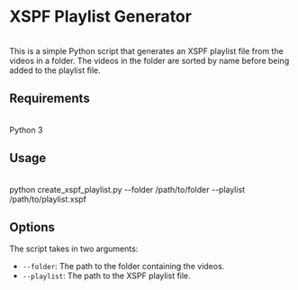 # XSPF Playlist Generator
<br />
This is a simple Python script that generates an XSPF playlist file from the videos in a folder. The videos in the folder are sorted by name before being added to the playlist file.
<br />

## Requirements
<br /> Python 3 <br />

## Usage 
<br />
python create_xspf_playlist.py --folder /path/to/folder --playlist /path/to/playlist.xspf
<br />

## Options  

The script takes in two arguments:

- `--folder`:  The path to the folder containing the videos. 
- `--playlist`:  The path to the XSPF playlist file. 
